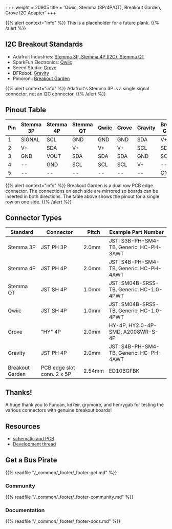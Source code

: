 +++
weight = 20905
title = 'Qwiic, Stemma (3P/4P/QT), Breakout Garden, Grove I2C Adapter'
+++

{{% alert context="info" %}}
This is a placeholder for a future plank. 
{{% /alert %}}

## I2C Breakout Standards

- Adafruit Industries: [Stemma 3P, Stemma 4P (I2C), Stemma QT](https://learn.adafruit.com/introducing-adafruit-stemma-qt/technical-specs)
- SparkFun Electronics: [Qwiic](https://www.sparkfun.com/qwiic)
- Seeed Studio: [Grove](https://wiki.seeedstudio.com/Grove_System/)
- DFRobot: [Gravity](https://www.dfrobot.com/gravity)
- Pimoroni: [Breakout Garden](https://shop.pimoroni.com/collections/breakout-garden)

{{% alert context="info" %}}
Adafruit's Stemma 3P is a single signal connector, not an I2C connector. 
{{% /alert %}}

## Pinout Table

|Pin| Stemma 3P| Stemma 4P |Stemma QT| Qwiic | Grove | Gravity | Breakout Garden |
|---|---|---|---|---|---|---|---|
|1  |SIGNAL        |   SCL     |GND    |   GND |   GND | SDA       |   V+|
|2  |V+         |   SDA     |V+     |   V+  |   V+  | SCL       |   SDA|
|3  |GND       |   VOUT    |SDA    |   SDA |   SDA | GND       |   SCL|
|4  |--         |   GND     |SCL    |   SCL |   SCL | V+        |   --|
|5  |--         |   --      |--     |   --  |   --  | --        |   GND|

{{% alert context="info" %}}
Breakout Garden is a dual row PCB edge connector. The connections on each side are mirrored so boards can be inserted in both directions. The table above shows the pinout for a single row on one side.
{{% /alert %}}

## Connector Types

|Standard | Connector | Pitch | Example Part Number |
|---|---|---|---|
| Stemma 3P | JST PH 3P | 2.0mm |JST: S3B-PH-SM4-TB, Generic: HC-PH-3AWT|
| Stemma 4P | JST PH 4P | 2.0mm |JST: S4B-PH-SM4-TB, Generic: HC-PH-4AWT|
| Stemma QT | JST SH 4P | 1.0mm |JST: SM04B-SRSS-TB, Generic: HC-1.0-4PWT|
| Qwiic     | JST SH 4P | 1.0mm |JST: SM04B-SRSS-TB, Generic: HC-1.0-4PWT|
| Grove     | "HY" 4P | 2.0mm |HY-4P, HY2.0-4P-SMD, A2008WR-S-4P|
| Gravity   | JST PH 4P | 2.0mm |JST: S4B-PH-SM4-TB, Generic: HC-PH-4AWT|
| Breakout Garden | PCB edge slot conn. 2 x 5P | 2.54mm |ED10BGFBK|

## Thanks!

A huge thank you to Funcan, kd7eir, grymoire, and henrygab for testing the various connectors with genuine breakout boards! 

## Resources

-  [schematic and PCB]()
- [Development thread](https://forum.buspirate.com/t/qwiic-stemma-qt-breakout-garden-grove-plank/1177)

## Get a Bus Pirate

{{% readfile "/_common/_footer/_footer-get.md" %}}

### Community 

{{% readfile "/_common/_footer/_footer-community.md" %}}

### Documentation

{{% readfile "/_common/_footer/_footer-docs.md" %}}



